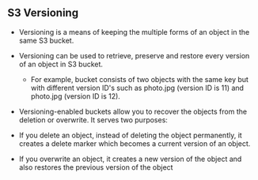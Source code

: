 ## S3 Versioning

* Versioning is a means of keeping the multiple forms of an object in the same S3 bucket. 

* Versioning can be used to retrieve, preserve and restore every version of an object in S3 bucket.

  - For example, bucket consists of two objects with the same key but with different version ID's such as photo.jpg (version ID is 11) and photo.jpg (version ID is 12).

* Versioning-enabled buckets allow you to recover the objects from the deletion or overwrite. It serves two purposes:

* If you delete an object, instead of deleting the object permanently, it creates a delete marker which becomes a current version of an object.

* If you overwrite an object, it creates a new version of the object and also restores the previous version of the object